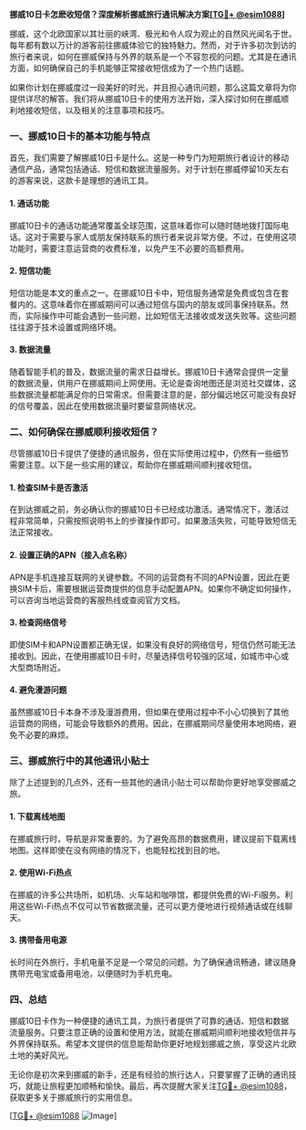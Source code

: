**挪威10日卡怎麽收短信？深度解析挪威旅行通讯解决方案[[TG💪+ @esim1088](https://t.me/s/esim1088)]**

挪威，这个北欧国家以其壮丽的峡湾、极光和令人叹为观止的自然风光闻名于世。每年都有数以万计的游客前往挪威体验它的独特魅力。然而，对于许多初次到访的旅行者来说，如何在挪威保持与外界的联系是一个不容忽视的问题。尤其是在通讯方面，如何确保自己的手机能够正常接收短信成为了一个热门话题。

如果你计划在挪威度过一段美好的时光，并且担心通讯问题，那么这篇文章将为你提供详尽的解答。我们将从挪威10日卡的使用方法开始，深入探讨如何在挪威顺利地接收短信，以及相关的注意事项和技巧。

### 一、挪威10日卡的基本功能与特点

首先，我们需要了解挪威10日卡是什么。这是一种专门为短期旅行者设计的移动通信产品，通常包括通话、短信和数据流量服务。对于计划在挪威停留10天左右的游客来说，这款卡是理想的通讯工具。

#### 1. **通话功能**
挪威10日卡的通话功能通常覆盖全球范围，这意味着你可以随时随地拨打国际电话。这对于需要与家人或朋友保持联系的旅行者来说非常方便。不过，在使用这项功能时，需要注意运营商的收费标准，以免产生不必要的高额费用。

#### 2. **短信功能**
短信功能是本文的重点之一。在挪威10日卡中，短信服务通常是免费或包含在套餐内的。这意味着你在挪威期间可以通过短信与国内的朋友或同事保持联系。然而，实际操作中可能会遇到一些问题，比如短信无法接收或发送失败等。这些问题往往源于技术设置或网络环境。

#### 3. **数据流量**
随着智能手机的普及，数据流量的需求日益增长。挪威10日卡通常会提供一定量的数据流量，供用户在挪威期间上网使用。无论是查询地图还是浏览社交媒体，这些数据流量都能满足你的日常需求。但需要注意的是，部分偏远地区可能没有良好的信号覆盖，因此在使用数据流量时要留意网络状况。

### 二、如何确保在挪威顺利接收短信？

尽管挪威10日卡提供了便捷的通讯服务，但在实际使用过程中，仍然有一些细节需要注意。以下是一些实用的建议，帮助你在挪威期间顺利接收短信。

#### 1. **检查SIM卡是否激活**
在到达挪威之前，务必确认你的挪威10日卡已经成功激活。通常情况下，激活过程非常简单，只需按照说明书上的步骤操作即可。如果激活失败，可能导致短信无法正常接收。

#### 2. **设置正确的APN（接入点名称）**
APN是手机连接互联网的关键参数。不同的运营商有不同的APN设置，因此在更换SIM卡后，需要根据运营商提供的信息手动配置APN。如果你不确定如何操作，可以咨询当地运营商的客服热线或查阅官方文档。

#### 3. **检查网络信号**
即使SIM卡和APN设置都正确无误，如果没有良好的网络信号，短信仍然可能无法接收到。因此，在使用挪威10日卡时，尽量选择信号较强的区域，如城市中心或大型商场附近。

#### 4. **避免漫游问题**
虽然挪威10日卡本身不涉及漫游费用，但如果在使用过程中不小心切换到了其他运营商的网络，可能会导致额外的费用。因此，在挪威期间尽量使用本地网络，避免不必要的麻烦。

### 三、挪威旅行中的其他通讯小贴士

除了上述提到的几点外，还有一些其他的通讯小贴士可以帮助你更好地享受挪威之旅。

#### 1. **下载离线地图**
在挪威旅行时，导航是非常重要的。为了避免高昂的数据费用，建议提前下载离线地图。这样即使在没有网络的情况下，也能轻松找到目的地。

#### 2. **使用Wi-Fi热点**
在挪威的许多公共场所，如机场、火车站和咖啡馆，都提供免费的Wi-Fi服务。利用这些Wi-Fi热点不仅可以节省数据流量，还可以更方便地进行视频通话或在线聊天。

#### 3. **携带备用电源**
长时间在外旅行，手机电量不足是一个常见的问题。为了确保通讯畅通，建议随身携带充电宝或备用电池，以便随时为手机充电。

### 四、总结

挪威10日卡作为一种便捷的通讯工具，为旅行者提供了可靠的通话、短信和数据流量服务。只要注意正确的设置和使用方法，就能在挪威期间顺利地接收短信并与外界保持联系。希望本文提供的信息能帮助你更好地规划挪威之旅，享受这片北欧土地的美好风光。

无论你是初次来到挪威的新手，还是有经验的旅行达人，只要掌握了正确的通讯技巧，就能让旅程更加顺畅和愉快。最后，再次提醒大家关注[TG💪+ @esim1088](https://t.me/s/esim1088)，获取更多关于挪威旅行的实用信息。

[[TG💪+ @esim1088](https://t.me/s/esim1088) ![Image](https://i.postimg.cc/4NQfJmqS/Snipaste-2025-05-13-00-14-12.png)]